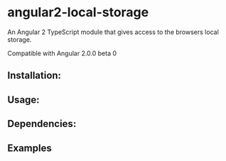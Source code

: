 # angular2-local-storage
An Angular 2 TypeScript module that gives access to the browsers local storage.

Compatible with Angular 2.0.0 beta 0 

## Installation:
## Usage:
## Dependencies:
## Examples